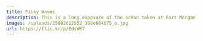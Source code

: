 ```yaml
---
title: Silky Waves
description: This is a long exposure of the ocean taken at Fort Morgan, AL.
images: /uploads/25082612552_308e684b75_o.jpg
url: https://flic.kr/p/EdsWR7
---
```

